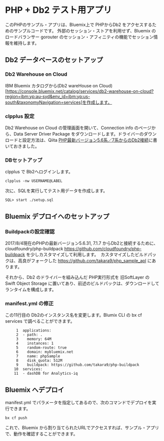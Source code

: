 # PHP + Db2 テスト用アプリ

このPHPのサンプル・アプリは、Bluemix上で PHPからDb2 をアクセスするためのサンプルコードです。
外部のセッション・ストアを利用せず、Bluemix のロードバランサー gorouter のセッション・アフィニティの機能でセッション情報を維持します。

## Db2 データベースのセットアップ

### Db2 Warehouse on Cloud
IBM Bluemix カタログから(Db2 wareHouse on Cloud)[https://console.bluemix.net/catalog/services/db2-warehouse-on-cloud?region=ibm:yp:au-syd&env_id=ibm:yp:us-south&taxonomyNavigation=services]を作成します。

### clpplus 設定
Db2 Warehouse on Cloud の管理画面を開いて、Connection info のページから、Data Server Driver Package をダウンロードします。ドライバーのダウンロードと設定方法は、Qiita [PHP最新バージョン5.6系／7系からのDb2接続](http://qiita.com/MahoTakara/items/24cd9acd0249186ea617)に書いておきました。


### DBセットアップ
clpplus で Bb2へログインします。

~~~
clpplus -nw USERNAME@LABEL
~~~

次に、SQLを実行してテスト用データを作成します。

~~~
SQL> start ./setup.sql
~~~


## Bluemix デプロイへのセットアップ

### Buildpackの設定確認

2017/8/4現在のPHPの最新バージョン5.6.31, 7.1.7 からDb2と接続するために、cloudfoundry/php-buildpack https://github.com/cloudfoundry/php-buildpack を少しカスタマイズして利用します。　カスタマイズしたビルドパックは、高良がフォークした https://github.com/takara9/php_sample_apl にあります。

それから、Db2 のドライバーを組み込んだ PHP実行形式を 旧SoftLayer の Swift Object Storage に置いてあり、前述のビルドパックは、ダウンロードしてランタイムを構成します。


### manifest.yml の修正
この11行目の Db2のインスタンス名を変更します。Blumix CLI の bx cf services で調べることができます。

~~~
     1	applications:
     2	- path: .
     3	  memory: 64M
     4	  instances: 1
     5	  random-route: true
     6	  domain: mybluemix.net
     7	  name: phpSample
     8	  disk_quota: 512M
     9	  buildpack: https://github.com/takara9/php-buildpack
    10	services:
    11	- dashDB for Analytics-iq
~~~


## Bluemix へデプロイ

manifest.yml でパラメータを指定してあるので、次のコマンドでデプロイを実行できます。

~~~
bx cf push
~~~
 
これで、Bluemix から割り当てられたURLでアクセスすれば、サンプル・アプリで、動作を確認することができます。







